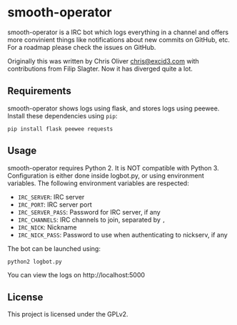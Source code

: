 # smooth-operator

smooth-operator is a IRC bot which logs everything in a channel and offers more convinient things like notifications about new commits on GitHub, etc. For a roadmap please check the issues on GitHub.

Originally this was written by Chris Oliver <chris@excid3.com> with contributions from Filip Slagter. Now it has diverged quite a lot.

## Requirements

smooth-operator shows logs using flask, and stores logs using peewee. Install these dependencies using ``pip``:

    pip install flask peewee requests

## Usage

smooth-operator requires Python 2. It is NOT compatible with Python 3. Configuration is either done inside logbot.py, or using environment variables. The following environment variables are respected:

- ``IRC_SERVER``: IRC server
- ``IRC_PORT``: IRC server port
- ``IRC_SERVER_PASS``: Password for IRC server, if any
- ``IRC_CHANNELS``: IRC channels to join, separated by ``,``
- ``IRC_NICK``: Nickname
- ``IRC_NICK_PASS``: Password to use when authenticating to nickserv, if any

The bot can be launched using:

    python2 logbot.py

You can view the logs on http://localhost:5000

## License

This project is licensed under the GPLv2.
